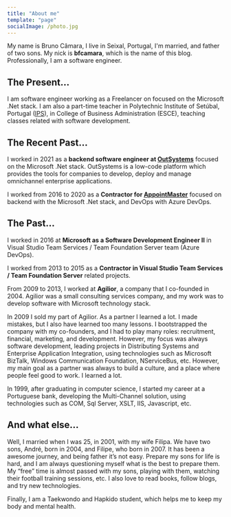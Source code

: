 ```yaml
---
title: "About me"
template: "page"
socialImage: /photo.jpg
---
```


My name is Bruno Câmara, I live in Seixal, Portugal, I'm married, and father of two sons. My nick is **bfcamara**, which is the name of this blog. Professionally, I am a software engineer.

## The Present…

I am software engineer working as a Freelancer  on focused on the Microsoft .Net
stack. I am also a part-time teacher in Polytechnic Institute of Setúbal,
Portugal ([IPS](https://www.ips.p)), in College of Business Administration
(ESCE), teaching classes related with software development.

## The Recent Past…

I worked in 2021 as a **backend software engineer at [OutSystems](https://outsystems.com)**
focused on the Microsoft .Net stack. OutSystems is a low-code platform which
provides the tools for companies to develop, deploy and manage omnichannel
enterprise applications.

I worked from 2016 to 2020 as a **Contractor for
[AppointMaster](https://appointmaster.com/)** focused on backend with the
Microsoft .Net stack, and DevOps with Azure DevOps.

## The Past…

I worked in 2016 at **Microsoft as a Software Development Engineer II** in Visual Studio Team Services / Team Foundation Server team (Azure DevOps).

I worked from 2013 to 2015 as a **Contractor in Visual Studio Team Services / Team Foundation Server** related projects.

From 2009 to 2013, I worked at **Agilior**, a company that I co-founded in 2004.
Agilior was a small consulting services company, and my work was to develop
software with Microsoft technology stack.

In 2009 I sold my part of Agilior. As a partner I learned a lot. I made
mistakes, but I also have learned too many lessons. I bootstrapped the company
with my co-founders, and I had to play many roles: recruitment, financial,
marketing, and development. However, my focus was always software development,
leading projects in Distributing Systems and Enterprise Application Integration,
using technologies such as Microsoft BizTalk, Windows Communication Foundation,
NServiceBus, etc. However,  my main goal as a partner was always to build a
culture, and a place where people feel good to work. I learned a lot.

In 1999, after graduating in computer science, I started my career at a
Portuguese bank, developing the Multi-Channel solution, using technologies such
as COM, Sql Server, XSLT, IIS, Javascript, etc.  

## And what else…

Well, I married when I was 25, in 2001, with my wife Filipa. We have two sons,
André, born in 2004, and Filipe, who born in 2007. It has been a awesome
journey, and being father it’s not easy. Prepare my sons for life is hard, and I
am always questioning myself what is the best to prepare them. My “free” time is
almost passed with my sons, playing with them, watching their football training
sessions, etc. I also love to read books, follow blogs, and try new technologies.

Finally, I am a Taekwondo and Hapkido student, which helps me to keep my body and
 mental health.
